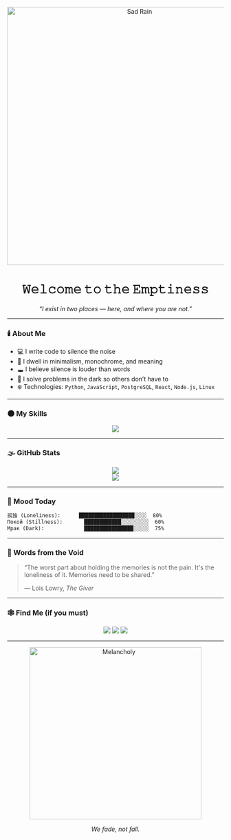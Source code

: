 
<!-- Заставка с мрачной гифкой -->
<p align="center">
  <img src="https://media.giphy.com/media/13CoXDiaCcCoyk/giphy.gif" width="600" alt="Sad Rain" />
</p>

<h1 align="center">
  𝚆𝚎𝚕𝚌𝚘𝚖𝚎 𝚝𝚘 𝚝𝚑𝚎 𝙴𝚖𝚙𝚝𝚒𝚗𝚎𝚜𝚜
</h1>

<p align="center"><em>“I exist in two places — here, and where you are not.”</em></p>

---

### 🕯️ About Me

- 💻 I write code to silence the noise
- 🌌 I dwell in minimalism, monochrome, and meaning
- 🕳️ I believe silence is louder than words
- 🧩 I solve problems in the dark so others don’t have to
- ❄️ Technologies: `Python`, `JavaScript`, `PostgreSQL`, `React`, `Node.js`, `Linux`

---

### 🌑 My Skills

<div align="center">
  <img src="https://skillicons.dev/icons?i=python,js,react,nodejs,postgres,linux,git,github&theme=dark" />
</div>

---

### 🌫️ GitHub Stats

<p align="center">
  <img src="https://github-readme-stats.vercel.app/api?username=yourusername&show_icons=true&theme=graywhite&hide_title=true&hide_border=true&icon_color=gray&text_color=gray" />
  <br>
  <img src="https://github-readme-streak-stats.herokuapp.com?user=yourusername&theme=graywhite&hide_border=true" />
</p>

---

### 🖤 Mood Today

```txt
孤独 (Loneliness):      ██████████████████░░░░  80%
Покой (Stillness):       ████████████░░░░░░░░░  60%
Мрак (Dark):             ████████████████░░░░░  75%
```

---

### 📜 Words from the Void

> “The worst part about holding the memories is not the pain. It's the loneliness of it. Memories need to be shared.”
>
> ― Lois Lowry, *The Giver*

---

### 🕸️ Find Me (if you must)

<p align="center">
  <a href="mailto:your@email.com"><img src="https://img.shields.io/badge/email-111111?style=for-the-badge&logo=gmail&logoColor=gray" /></a>
  <a href="https://t.me/yourusername"><img src="https://img.shields.io/badge/telegram-111111?style=for-the-badge&logo=telegram&logoColor=gray" /></a>
  <a href="https://linkedin.com/in/yourusername"><img src="https://img.shields.io/badge/linkedin-111111?style=for-the-badge&logo=linkedin&logoColor=gray" /></a>
</p>

---

<p align="center">
  <img src="https://media.giphy.com/media/oYQ9HRm5Mo7VXeMNVR/giphy.gif" width="400" alt="Melancholy" />
</p>

<p align="center"><em>We fade, not fall.</em></p>
